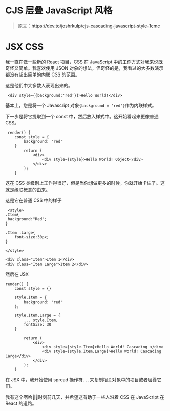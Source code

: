 # CJS 层叠 JavaScript 风格

> 原文：<https://dev.to/joshrkulp/cjs-cascading-javascript-style-1cmc>

# JSX CSS

我一直在做一些新的 React 项目，CSS 在 JavaScript 中的工作方式对我来说既奇怪又简单。我喜欢使用 JSON 对象的想法，但奇怪的是，我看过的大多数演示都没有超出简单的内联 CSS 的范围。

这是他们中大多数人表现出来的。

```
 <div style={{background:'red'}}>Hello World!</div> 
```

基本上，您是将一个 Javascript 对象`{background = 'red'}`作为内联样式。

下一步是将它提取到一个 const 中，然后放入样式中。这开始看起来更像普通 CSS。

```
 render() {
    const style = {
        background: 'red'
    }
        return (
            <div>
                <div style={style}>Hello World! Object</div>
            </div>
        );
    } 
```

这在 CSS 类级别上工作得很好，但是当你想做更多的时候，你就开始卡住了。这就是级联概念的由来。

这是它在普通 CSS 中的样子

```
 <style>
.Item{
 background:"Red";
}

.Item .Large{
    font-size:30px;
}

</style>

<div class="Item">Item 1</div>
<div class="Item Large">Item 2</div> 
```

然后在 JSX

```
render() {
    const style = {}

    style.Item = {
        background: 'red'
    };

    style.Item.Large = {
        ... style.Item,
        fontSize: 30
    }

        return (
            <div>
                <div style={style.Item}>Hello World! Cascading </div>
                <div style={style.Item.Large}>Hello World! Cascading Large</div>
            </div>
        );
    } 
```

在 JSX 中，我开始使用 spread 操作符`...`来复制相关对象中的项目或者层叠它们。

我有这个啊哈🤦‍♂️时刻前几天，并希望这有助于一些人沿着 CSS 在 JavaScript 在 React 的道路。